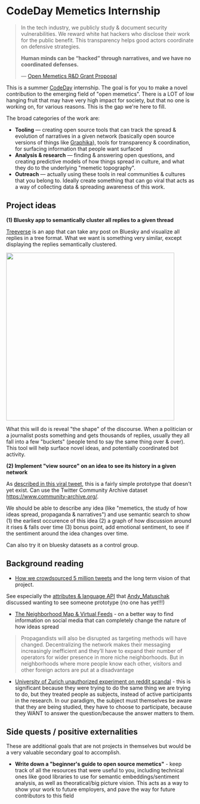 # CodeDay Memetics Internship

> In the tech industry, we publicly study & document security vulnerabilities. We reward white hat hackers who disclose their work for the public benefit. This transparency helps good actors coordinate on defensive strategies. 
>
> **Human minds can be “hacked” through narratives, and we have no coordinated defenses.**
> 
> — [Open Memetics R&D Grant Proposal](https://docs.google.com/document/d/1kCLMHYjgWRPCjL5d7qXmN1QzgNXHmuljULaZg_04pZI/edit?tab=t.0)

This is a summer [CodeDay](https://codeday.org/) internship. The goal is for you to make a novel contribution to the emerging field of "open memetics". There is a LOT of low hanging fruit that may have very high impact for society, but that no one is working on, for various reasons. This is the gap we're here to fill. 

The broad categories of the work are:

- **Tooling** — creating open source tools that can track the spread & evolution of narratives in a given network (basically open source versions of things like [Graphika](https://graphika.com/)), tools for transparency & coordination, for surfacing information that people want surfaced  
- **Analysis & research** — finding & answering open questions, and creating predictive models of how things spread in culture, and what they do to the underlying "memetic topography". 
- **Outreach** — actually using these tools in real communities & cultures that you belong to. Ideally create something that can go viral that acts as a way of collecting data & spreading awareness of this work. 

## Project ideas

**(1) Bluesky app to semantically cluster all replies to a given thread** 

[Treeverse](https://github.com/paulgb/Treeverse) is an app that can take any post on Bluesky and visualize all replies in a tree format. What we want is something very similar, except displaying the replies semantically clustered. 

<img src="https://github.com/user-attachments/assets/529f7691-32aa-4ce6-bd3b-c42cac74bf19" width=450>

What this will do is reveal "the shape" of the discourse. When a politician or a journalist posts something and gets thousands of replies, usually they all fall into a few "buckets" (people tend to say the same thing over & over). This tool will help surface novel ideas, and potentially coordinated bot activity.  

**(2) Implement "view source" on an idea to see its history in a given network**

As [described in this viral tweet](https://x.com/DefenderOfBasic/status/1868816060599955560), this is a fairly simple prototype that doesn't yet exist. Can use the Twitter Community Archive dataset https://www.community-archive.org/.

We should be able to describe any idea (like "memetics, the study of how ideas spread, propaganda & narratives") and use semantic search to show (1) the earliest occurence of this idea (2) a graph of how discussion around it rises & falls over time (3) bonus point, add emotional sentiment, to see if the sentiment around the idea changes over time.

Can also try it on bluesky datasets as a control group. 

## Background reading

- [How we crowdsourced 5 million tweets](https://omarshehata.substack.com/p/twitter-shut-off-api-access-users) and the long term vision of that project.

See especially the [attributes & language API](https://developers.perspectiveapi.com/s/about-the-api-attributes-and-languages?language=en_US#bridging) that [Andy_Matuschak](https://x.com/andy_matuschak/status/1780739603617739234) discussed wanting to see someone prototype (no one has yet!!!)

- [The Neighborhood Map & Virtual Feeds](https://alexpacheco.substack.com/p/filtering-the-information-network) - on a better way to find information on social media that can completely change the nature of how ideas spread

> Propagandists will also be disrupted as targeting methods will have changed. Decentralizing the network makes their messaging increasingly inefficient and they’ll have to expand their number of operators for wider presence in more niche neighborhoods. But in neighborhoods where more people know each other, visitors and other foreign actors are put at a disadvantage

- [University of Zurich unauthorized experiment on reddit scandal](https://www.newscientist.com/article/2478336-reddit-users-were-subjected-to-ai-powered-experiment-without-consent/) - this is significant because they were trying to do the same thing we are trying to do, but they treated people as subjects, instead of active participants in the research. In our paradigm, the subject must themselves be aware that they are being studied, they have to choose to participate, because they WANT to answer the question/because the answer matters to them.

## Side quests / positive externalities 

These are additional goals that are not projects in themselves but would be a very valuable secondary goal to accomplish.

- **Write down a "beginner's guide to open source memetics"** - keep track of all the resources that were useful to you, including technical ones like good libraries to use for semantic embeddings/sentiment analysis, as well as theoratical/big picture vision. This acts as a way to show your work to future employers, and pave the way for future contributors to this field
